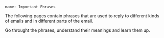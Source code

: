 ```ngMeta
name: Important Phrases
```

The following pages contain phrases that are used to reply to different kinds of emails and in different parts of the email.

Go throught the phrases, understand their meanings and learn them up.

